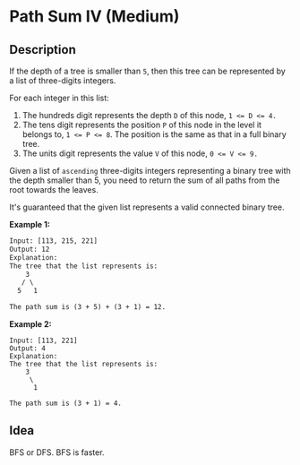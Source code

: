 # Path Sum IV (Medium)

## Description

If the depth of a tree is smaller than `5`, then this tree can be represented by a list of three-digits integers.

For each integer in this list:

1. The hundreds digit represents the depth `D` of this node, `1 <= D <= 4.`
2. The tens digit represents the position `P` of this node in the level it belongs to, `1 <= P <= 8`. The position is the same as that in a full binary tree.
3. The units digit represents the value `V` of this node, `0 <= V <= 9.`

Given a list of `ascending` three-digits integers representing a binary tree with the depth smaller than 5, you need to return the sum of all paths from the root towards the leaves.

It's guaranteed that the given list represents a valid connected binary tree.



**Example 1:**

```html
Input: [113, 215, 221]
Output: 12
Explanation: 
The tree that the list represents is:
    3
   / \
  5   1

The path sum is (3 + 5) + (3 + 1) = 12.
```

**Example 2:**

```
Input: [113, 221]
Output: 4
Explanation: 
The tree that the list represents is: 
    3
     \
      1

The path sum is (3 + 1) = 4.
```



## Idea

BFS or DFS. BFS is faster.